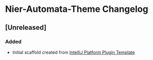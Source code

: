 <!-- Keep a Changelog guide -> https://keepachangelog.com -->

# Nier-Automata-Theme Changelog

## [Unreleased]
### Added
- Initial scaffold created from [IntelliJ Platform Plugin Template](https://github.com/JetBrains/intellij-platform-plugin-template)
